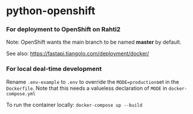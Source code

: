 # python-openshift

### For deployment to OpenShift on Rahti2

Note: OpenShift wants the main branch to be named **master** by default.

See also: https://fastapi.tiangolo.com/deployment/docker/



### For local deal-time development

Rename `.env-example` to `.env` to override the `MODE=production`set in the `Dockerfile`. Note that this needs a valueless declaration of `MODE` in `docker-compose.yml`

To run the container locally:
`docker-compose up --build`